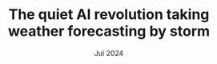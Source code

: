 ---
title: "The quiet AI revolution taking weather forecasting by storm"
link: https://t.co/HzhfcHmWni
date: "Jul 2024"
type: "interview"
venue: "Naked Scientist Podcast"
---